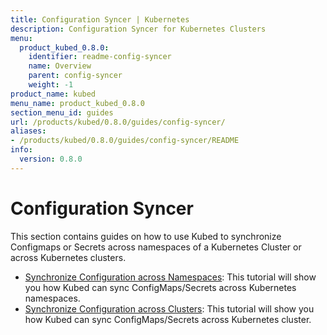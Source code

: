 ```yaml
---
title: Configuration Syncer | Kubernetes
description: Configuration Syncer for Kubernetes Clusters
menu:
  product_kubed_0.8.0:
    identifier: readme-config-syncer
    name: Overview
    parent: config-syncer
    weight: -1
product_name: kubed
menu_name: product_kubed_0.8.0
section_menu_id: guides
url: /products/kubed/0.8.0/guides/config-syncer/
aliases:
- /products/kubed/0.8.0/guides/config-syncer/README
info:
  version: 0.8.0
---
```


# Configuration Syncer

This section contains guides on how to use Kubed to synchronize Configmaps or Secrets across namespaces of a Kubernetes Cluster or across Kubernetes clusters.

- [Synchronize Configuration across Namespaces](/products/kubed/0.8.0/guides/config-syncer/intra-cluster): This tutorial will show you how Kubed can sync ConfigMaps/Secrets across Kubernetes namespaces.
- [Synchronize Configuration across Clusters](/products/kubed/0.8.0/guides/config-syncer/inter-cluster): This tutorial will show you how Kubed can sync ConfigMaps/Secrets across Kubernetes cluster.
